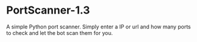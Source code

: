 # PortScanner-1.3
A simple Python port scanner. Simply enter a IP or url and how many ports to check and let the bot scan them for you.
